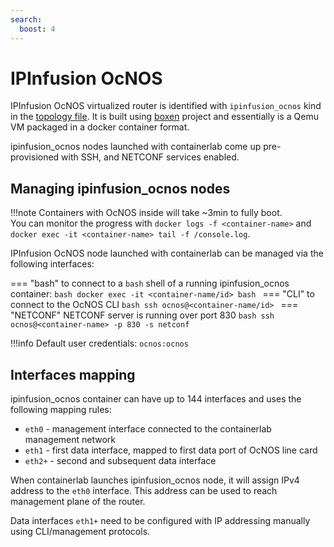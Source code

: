 ```yaml
---
search:
  boost: 4
---
```

# IPInfusion OcNOS

IPInfusion OcNOS virtualized router is identified with `ipinfusion_ocnos` kind in the [topology file](../topo-def-file.md). It is built using [boxen](https://github.com/carlmontanari/boxen) project and essentially is a Qemu VM packaged in a docker container format.

ipinfusion_ocnos nodes launched with containerlab come up pre-provisioned with SSH, and NETCONF services enabled.

## Managing ipinfusion_ocnos nodes

!!!note
    Containers with OcNOS inside will take ~3min to fully boot.  
    You can monitor the progress with `docker logs -f <container-name>` and `docker exec -it <container-name> tail -f /console.log`.

IPInfusion OcNOS node launched with containerlab can be managed via the following interfaces:

=== "bash"
    to connect to a `bash` shell of a running ipinfusion_ocnos container:
    ```bash
    docker exec -it <container-name/id> bash
    ```
=== "CLI"
    to connect to the OcNOS CLI
    ```bash
    ssh ocnos@<container-name/id>
    ```
=== "NETCONF"
    NETCONF server is running over port 830
    ```bash
    ssh ocnos@<container-name> -p 830 -s netconf
    ```

!!!info
    Default user credentials: `ocnos:ocnos`

## Interfaces mapping
ipinfusion_ocnos container can have up to 144 interfaces and uses the following mapping rules:

* `eth0` - management interface connected to the containerlab management network
* `eth1` - first data interface, mapped to first data port of OcNOS line card
* `eth2+` - second and subsequent data interface

When containerlab launches ipinfusion_ocnos node, it will assign IPv4 address to the `eth0` interface. This address can be used to reach management plane of the router.

Data interfaces `eth1+` need to be configured with IP addressing manually using CLI/management protocols.
